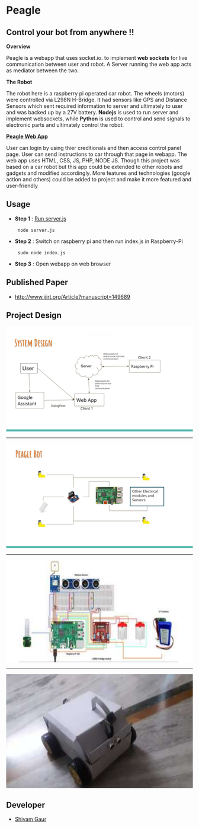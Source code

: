# **Peagle** 
## Control your bot from anywhere !!

**Overview**

Peagle is a webapp that uses socket.io. to implement **web sockets** for live communication between user and robot. A Server running the web app acts as mediator between the two. 

**The Robot**

The robot here is a raspberry pi operated car robot. The wheels (motors) were controlled via L298N H-Bridge. It had sensors like GPS and Distance Sensors which sent required information to server and ultimately to user and was backed up by a 27V battery. 
**Nodejs** is used to run server and implement websockets, while **Python** is used to control and send signals to electronic parts and ultimately control the robot.

**[Peagle Web App](https://github.com/shivam101gaur/peagle#readme)**

User can login by using thier creditionals and then access control panel page. User can send instructions to car through that page in webapp. The web app uses HTML, CSS, JS, PHP, NODE JS. Though this project was based on a car robot but this app could be extended to other robots and gadgets and modified accordingly. More features and technologies (google action and others) could be added to project and make it more featured and user-friendly

## Usage
- **Step 1** : [Run server.js](https://github.com/shivam101gaur/peagle#readme) 


  ```
   node server.js
  ```
- **Step 2** : Switch on  raspberry pi  and then
    run index.js in Raspberry-Pi 
    ```
     sudo node index.js
    ```
 - **Step 3** : Open webapp on web browser 

## Published Paper
  - http://www.ijirt.org/Article?manuscript=149689


## **Project Design**
  ![control panel](./screen-shots/projectarchitecture.png)
****

  ![control panel](./screen-shots/botdesign.png)
****

  ![control panel](./screen-shots/connection.png)
****

  ![control panel](./screen-shots/bot.png)




## Developer
- [Shivam Gaur](https://github.com/shivam101gaur)
